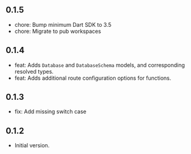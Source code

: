 ## 0.1.5

- chore: Bump minimum Dart SDK to 3.5
- chore: Migrate to pub workspaces

## 0.1.4

- feat: Adds `Database` and `DatabaseSchema` models, and corresponding resolved types.
- feat: Adds additional route configuration options for functions.

## 0.1.3

- fix: Add missing switch case

## 0.1.2

- Initial version.
